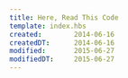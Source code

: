 ```yaml
---
title: Here, Read This Code
template: index.hbs
created:        2014-06-16
createdDT:      2014-06-16
modified:       2015-06-27
modifiedDT:     2015-06-27
---
```

